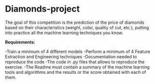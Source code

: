 # Diamonds-project

The goal of this competition is the prediction of the price of diamonds based on their characteristics (weight, color, quality of cut, etc.), putting into practice all the machine learning techniques you know.

**Requirements:**

-Train a minimum of 4 different models
-Perform a minimum of 4 Feature Extraction and Engineering techniques
-Documentation needed to reproduce the code
-The code in .py files that allows to reproduce the exercise.
-The Readme must contain a summary of the machine learning tools and algorithms and the results or the score obtained with each of them.